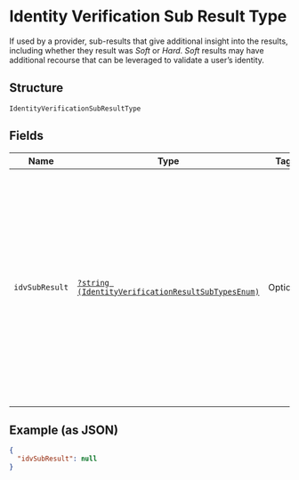 
# Identity Verification Sub Result Type

If used by a provider, sub-results that give additional insight into the results, including whether they result was <i>Soft</i> or <i>Hard</i>. <i>Soft</i> results may have additional recourse that can be leveraged to validate a user’s identity.

## Structure

`IdentityVerificationSubResultType`

## Fields

| Name | Type | Tags | Description | Getter | Setter |
|  --- | --- | --- | --- | --- | --- |
| `idvSubResult` | [`?string (IdentityVerificationResultSubTypesEnum)`](../../doc/models/identity-verification-result-sub-types-enum.md) | Optional | If used by a provider, sub-results that give additional insight into the results, including whether they result was <i>Soft</i> or <i>Hard</i>. <i>Soft</i> results may have additional recourse that can be leveraged to validate a user’s identity. | getIdvSubResult(): ?string | setIdvSubResult(?string idvSubResult): void |

## Example (as JSON)

```json
{
  "idvSubResult": null
}
```

